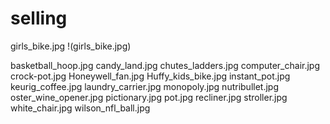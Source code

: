 # selling

girls_bike.jpg
!(girls_bike.jpg)


basketball_hoop.jpg
candy_land.jpg
chutes_ladders.jpg
computer_chair.jpg
crock-pot.jpg
Honeywell_fan.jpg
Huffy_kids_bike.jpg
instant_pot.jpg
keurig_coffee.jpg
laundry_carrier.jpg
monopoly.jpg
nutribullet.jpg
oster_wine_opener.jpg
pictionary.jpg
pot.jpg
recliner.jpg
stroller.jpg
white_chair.jpg
wilson_nfl_ball.jpg


